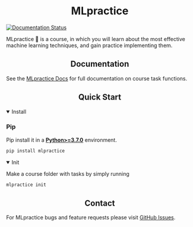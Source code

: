 # <div align="center">MLpractice</div>
<a href='https://mlpractice.readthedocs.io/en/latest/?badge=latest'>
    <img src='https://readthedocs.org/projects/mlpractice/badge/?version=latest' alt='Documentation Status' />
</a>

MLpractice 🚀 is a course, in which you will learn about the most effective machine learning techniques, and gain practice implementing them.

## <div align="center">Documentation</div>

See the [MLpractice Docs](https://readthedocs.org/projects/mlpractice/badge/?version=latest) for full documentation on course task functions.

## <div align="center">Quick Start</div>

<details open>
<summary>Install</summary>
  
### Pip
Pip install it in a [**Python>=3.7.0**](https://www.python.org/) environment.
```bash
pip install mlpractice
```

<!-- ### Clone and install
Clone repo and install [requirements.txt](https://github.com/avalur/mlpractice/blob/main/requirements.txt) in a
[**Python>=3.7.0**](https://www.python.org/) environment.

```bash
git clone https://github.com/avalur/mlpractice  # clone
cd mlpractice
pip install -r requirements.txt  # install
``` -->

</details>

<details open>
<summary>Init</summary>

Make a course folder with tasks by simply running
```bash
mlpractice init
```

</details>

## <div align="center">Contact</div>

For MLpractice bugs and feature requests please visit [GitHub Issues](https://github.com/avalur/mlpractice/issues).

</div>
